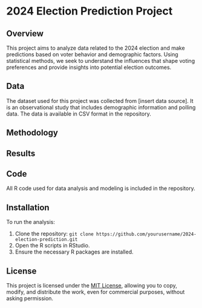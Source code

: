 # 2024 Election Prediction Project

## Overview
This project aims to analyze data related to the 2024 election and make predictions based on voter behavior and demographic factors. Using statistical methods, we seek to understand the influences that shape voting preferences and provide insights into potential election outcomes.

## Data
The dataset used for this project was collected from [insert data source]. It is an observational study that includes demographic information and polling data. The data is available in CSV format in the repository.

## Methodology


## Results


## Code
All R code used for data analysis and modeling is included in the repository.

## Installation
To run the analysis:
1. Clone the repository: `git clone https://github.com/yourusername/2024-election-prediction.git`
2. Open the R scripts in RStudio.
3. Ensure the necessary R packages are installed.

## License
This project is licensed under the [MIT License](LICENSE), allowing you to copy, modify, and distribute the work, even for commercial purposes, without asking permission.

